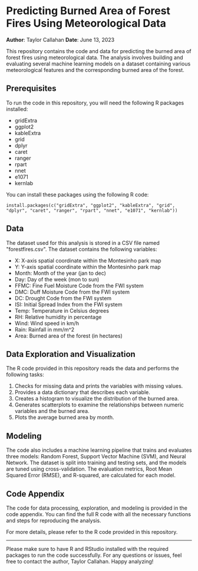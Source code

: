 # Predicting Burned Area of Forest Fires Using Meteorological Data

**Author**: Taylor Callahan
**Date**: June 13, 2023

This repository contains the code and data for predicting the burned area of forest fires using meteorological data. The analysis involves building and evaluating several machine learning models on a dataset containing various meteorological features and the corresponding burned area of the forest.

## Prerequisites

To run the code in this repository, you will need the following R packages installed:

- gridExtra
- ggplot2
- kableExtra
- grid
- dplyr
- caret
- ranger
- rpart
- nnet
- e1071
- kernlab

You can install these packages using the following R code:

`install.packages(c("gridExtra", "ggplot2", "kableExtra", "grid", "dplyr",
"caret", "ranger", "rpart", "nnet", "e1071", "kernlab"))`


## Data

The dataset used for this analysis is stored in a CSV file named "forestfires.csv". The dataset contains the following variables:

- X: X-axis spatial coordinate within the Montesinho park map
- Y: Y-axis spatial coordinate within the Montesinho park map
- Month: Month of the year (jan to dec)
- Day: Day of the week (mon to sun)
- FFMC: Fine Fuel Moisture Code from the FWI system
- DMC: Duff Moisture Code from the FWI system
- DC: Drought Code from the FWI system
- ISI: Initial Spread Index from the FWI system
- Temp: Temperature in Celsius degrees
- RH: Relative humidity in percentage
- Wind: Wind speed in km/h
- Rain: Rainfall in mm/m^2
- Area: Burned area of the forest (in hectares)

## Data Exploration and Visualization

The R code provided in this repository reads the data and performs the following tasks:

1. Checks for missing data and prints the variables with missing values.
2. Provides a data dictionary that describes each variable.
3. Creates a histogram to visualize the distribution of the burned area.
4. Generates scatterplots to examine the relationships between numeric variables and the burned area.
5. Plots the average burned area by month.

## Modeling

The code also includes a machine learning pipeline that trains and evaluates three models: Random Forest, Support Vector Machine (SVM), and Neural Network. The dataset is split into training and testing sets, and the models are tuned using cross-validation. The evaluation metrics, Root Mean Squared Error (RMSE), and R-squared, are calculated for each model.

## Code Appendix

The code for data processing, exploration, and modeling is provided in the code appendix. You can find the full R code with all the necessary functions and steps for reproducing the analysis.

For more details, please refer to the R code provided in this repository.

---

Please make sure to have R and RStudio installed with the required packages to run the code successfully. For any questions or issues, feel free to contact the author, Taylor Callahan. Happy analyzing!
